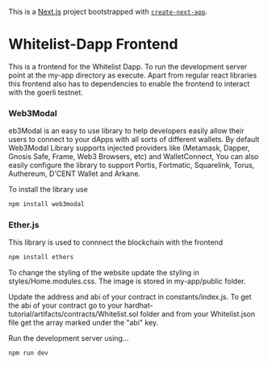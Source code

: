 This is a [Next.js](https://nextjs.org/) project bootstrapped with [`create-next-app`](https://github.com/vercel/next.js/tree/canary/packages/create-next-app).


# Whitelist-Dapp Frontend

This is a frontend for the Whitelist Dapp. To run the development server point at the my-app directory as execute. Apart from regular react libraries this frontend also has to dependencies to enable the frontend to interact with the goerli testnet.

### Web3Modal

eb3Modal is an easy to use library to help developers easily allow their users to connect to your dApps with all sorts of different wallets. By default Web3Modal Library supports injected providers like (Metamask, Dapper, Gnosis Safe, Frame, Web3 Browsers, etc) and WalletConnect, You can also easily configure the library to support Portis, Fortmatic, Squarelink, Torus, Authereum, D'CENT Wallet and Arkane.

To install the library use
```bash
npm install web3modal
```

### Ether.js

This library is used to connnect the blockchain with the frontend

```bash
npm install ethers
```
To change the styling of the website update the styling in styles/Home.modules.css. The image is stored in my-app/public folder.

Update the address and abi of your contract in constants/index.js. To get the abi of your contract go to your hardhat-tutorial/artifacts/contracts/Whitelist.sol folder and from your Whitelist.json file get the array marked under the "abi" key.

Run the development server using...

```bash
npm run dev
```
